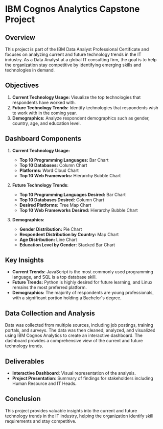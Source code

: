 # IBM Cognos Analytics Capstone Project

## Overview
This project is part of the IBM Data Analyst Professional Certificate and focuses on analyzing current and future technology trends in the IT industry. As a Data Analyst at a global IT consulting firm, the goal is to help the organization stay competitive by identifying emerging skills and technologies in demand.

## Objectives
1. **Current Technology Usage:** Visualize the top technologies that respondents have worked with.
2. **Future Technology Trends:** Identify technologies that respondents wish to work with in the coming year.
3. **Demographics:** Analyze respondent demographics such as gender, country, age, and education level.

## Dashboard Components
1. **Current Technology Usage:**
   - **Top 10 Programming Languages:** Bar Chart
   - **Top 10 Databases:** Column Chart
   - **Platforms:** Word Cloud Chart
   - **Top 10 Web Frameworks:** Hierarchy Bubble Chart

2. **Future Technology Trends:**
   - **Top 10 Programming Languages Desired:** Bar Chart
   - **Top 10 Databases Desired:** Column Chart
   - **Desired Platforms:** Tree Map Chart
   - **Top 10 Web Frameworks Desired:** Hierarchy Bubble Chart

3. **Demographics:**
   - **Gender Distribution:** Pie Chart
   - **Respondent Distribution by Country:** Map Chart
   - **Age Distribution:** Line Chart
   - **Education Level by Gender:** Stacked Bar Chart

## Key Insights

- **Current Trends:** JavaScript is the most commonly used programming language, and SQL is a top database skill.
- **Future Trends:** Python is highly desired for future learning, and Linux remains the most preferred platform.
- **Demographics:** The majority of respondents are young professionals, with a significant portion holding a Bachelor's degree.

## Data Collection and Analysis

Data was collected from multiple sources, including job postings, training portals, and surveys. The data was then cleaned, analyzed, and visualized using IBM Cognos Analytics to create an interactive dashboard. The dashboard provides a comprehensive view of the current and future technology trends.

## Deliverables

- **Interactive Dashboard**: Visual representation of the analysis.
- **Project Presentation**: Summary of findings for stakeholders including Human Resource and IT Heads.

## Conclusion

This project provides valuable insights into the current and future technology trends in the IT industry, helping the organization identify skill requirements and stay competitive.

